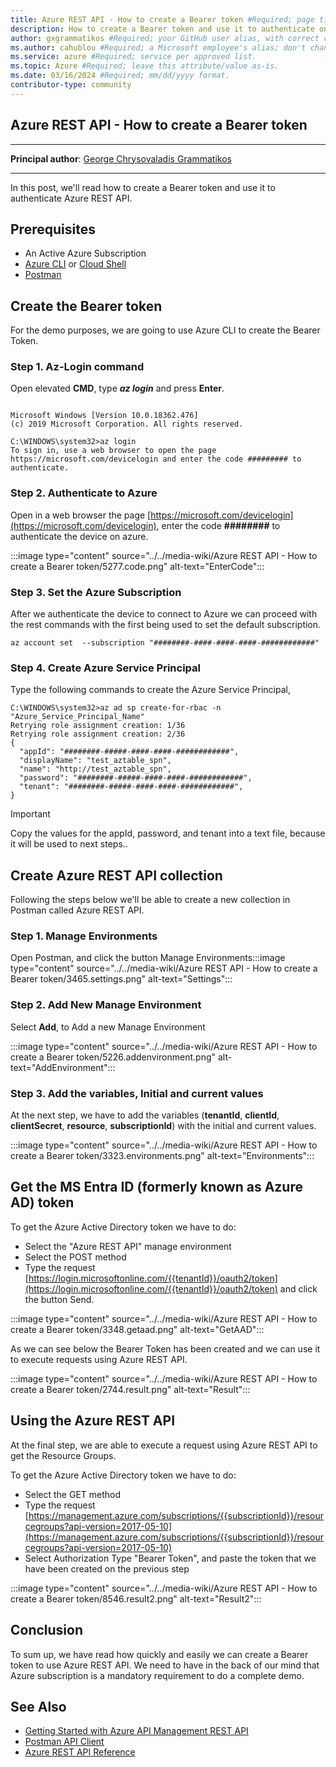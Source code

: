 ```yaml
---
title: Azure REST API - How to create a Bearer token #Required; page title displayed in search results. Don't enclose in quotation marks. 
description: How to create a Bearer token and use it to authenticate on Azure REST API #Required; article description that's displayed in search results. Don't enclose in quotation marks. Do end with a period.
author: gxgrammatikos #Required; your GitHub user alias, with correct capitalization.
ms.author: cahublou #Required; a Microsoft employee's alias; don't change. 
ms.service: azure #Required; service per approved list.
ms.topic: Azure #Required; leave this attribute/value as-is.
ms.date: 03/16/2024 #Required; mm/dd/yyyy format.
contributor-type: community
---
```


## Azure REST API - How to create a Bearer token

---
**Principal author**: [George Chrysovaladis Grammatikos](https://learn.microsoft.com/users/georgechrysovalantisgrammatikos-8518/)

---

In this post, we'll read how to create a Bearer token and use it to authenticate Azure REST API.

## Prerequisites

- An Active Azure Subscription
- [Azure CLI](/cli/azure/install-azure-cli) or [Cloud Shell](https://shell.azure.com/)
- [Postman](https://www.getpostman.com/downloads/)

## Create the Bearer token

For the demo purposes, we are going to use Azure CLI to create the Bearer Token.

### Step 1. Az-Login command

Open elevated **CMD**, type ***az login*** and press **Enter**.

```azurecli

Microsoft Windows [Version 10.0.18362.476]
(c) 2019 Microsoft Corporation. All rights reserved.
 
C:\WINDOWS\system32>az login
To sign in, use a web browser to open the page https://microsoft.com/devicelogin and enter the code ######### to authenticate.

```

### Step 2. Authenticate to Azure

Open in a web browser the page [https://microsoft.com/devicelogin](https://microsoft.com/devicelogin), enter the code **########** to authenticate the device on azure.

:::image type="content" source="../../media-wiki/Azure REST API - How to create a Bearer token/5277.code.png" alt-text="EnterCode":::

### Step 3. Set the Azure Subscription

After we authenticate the device to connect to Azure we can proceed with the rest commands with the first being used to set the default subscription.

```azurecli
az account set  --subscription "########-####-####-####-############"
```

### Step 4. Create Azure Service Principal

Type the following commands to create the Azure Service Principal,

```azurecli
C:\WINDOWS\system32>az ad sp create-for-rbac -n "Azure_Service_Principal_Name"
Retrying role assignment creation: 1/36
Retrying role assignment creation: 2/36
{
  "appId": "########-#####-####-####-############",
  "displayName": "test_aztable_spn",
  "name": "http://test_aztable_spn",
  "password": "########-#####-####-####-############",
  "tenant": "########-#####-####-####-############",
}
```

> [!IMPORTANT]
> Copy the values for the appId, password, and tenant into a text file, because it will be used to next steps..

## Create Azure REST API collection

Following the steps below we'll be able to create a new collection in Postman called Azure REST API.

### Step 1. Manage Environments

Open Postman, and click the button Manage Environments:::image type="content" source="../../media-wiki/Azure REST API - How to create a Bearer token/3465.settings.png" alt-text="Settings":::

### Step 2. Add New Manage Environment

Select **Add**, to Add a new Manage Environment

:::image type="content" source="../../media-wiki/Azure REST API - How to create a Bearer token/5226.addenvironment.png" alt-text="AddEnvironment":::

### Step 3. Add the variables, Initial and current values

At the next step, we have to add the variables (**tenantId**, **clientId**, **clientSecret**, **resource**, **subscriptionId**) with the initial and current values.

:::image type="content" source="../../media-wiki/Azure REST API - How to create a Bearer token/3323.environments.png" alt-text="Environments":::

## Get the MS Entra ID (formerly known as Azure AD) token

To get the Azure Active Directory token we have to do:

- Select the "Azure REST API" manage environment
- Select the POST method
- Type the request [https://login.microsoftonline.com/{{tenantId}}/oauth2/token](https://login.microsoftonline.com/{{tenantId}}/oauth2/token) and click the button Send.

:::image type="content" source="../../media-wiki/Azure REST API - How to create a Bearer token/3348.getaad.png" alt-text="GetAAD":::

As we can see below the Bearer Token has been created and we can use it to execute requests using Azure REST API.

:::image type="content" source="../../media-wiki/Azure REST API - How to create a Bearer token/2744.result.png" alt-text="Result":::

## Using the Azure REST API

At the final step, we are able to execute a request using Azure REST API to get the Resource Groups.

To get the Azure Active Directory token we have to do:

- Select the GET method
- Type the request [https://management.azure.com/subscriptions/{{subscriptionId}}/resourcegroups?api-version=2017-05-10](https://management.azure.com/subscriptions/{{subscriptionId}}/resourcegroups?api-version=2017-05-10)
- Select Authorization Type "Bearer Token", and paste the token that we have been created on the previous step

:::image type="content" source="../../media-wiki/Azure REST API - How to create a Bearer token/8546.result2.png" alt-text="Result2":::

## Conclusion

To sum up, we have read how quickly and easily we can create a Bearer token to use Azure REST API. We need to have in the back of our mind that Azure subscription is a mandatory requirement to do a complete demo.

## See Also

- [Getting Started with Azure API Management REST API](https://azure.microsoft.com/resources/videos/getting-started-with-azure-api-management-rest-api/)
- [Postman API Client](https://www.getpostman.com/product/api-client)
- [Azure REST API Reference](/rest/api/azure/)
